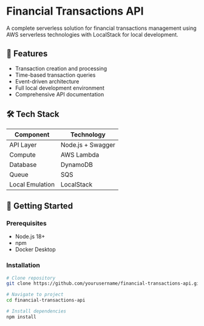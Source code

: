 # Financial Transactions API

A complete serverless solution for financial transactions management using AWS serverless technologies with LocalStack for local development.

## 🌟 Features

- Transaction creation and processing
- Time-based transaction queries
- Event-driven architecture
- Full local development environment
- Comprehensive API documentation

## 🛠️ Tech Stack

| Component       | Technology          |
|----------------|--------------------|
| API Layer      | Node.js + Swagger  |
| Compute        | AWS Lambda         |
| Database       | DynamoDB           |
| Queue          | SQS                |
| Local Emulation| LocalStack         |

## 🚀 Getting Started

### Prerequisites
- Node.js 18+
- npm
- Docker Desktop

### Installation
```bash
# Clone repository
git clone https://github.com/yourusername/financial-transactions-api.git

# Navigate to project
cd financial-transactions-api

# Install dependencies
npm install

